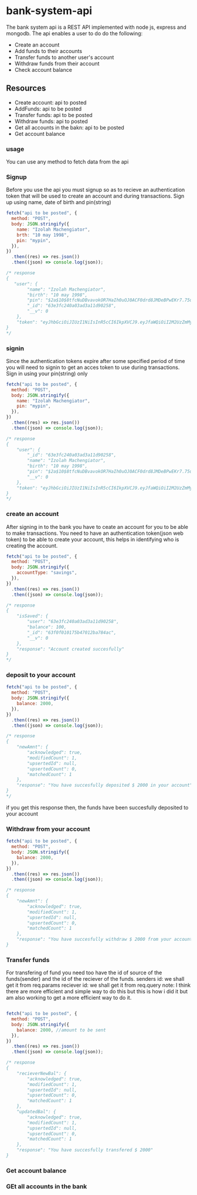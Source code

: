 # bank-system-api

The bank system api is a REST API implemented with node js, express and mongodb. The api enables a user to do do the following:

- Create an account
- Add funds to their accounts
- Transfer funds to another user's account
- Withdraw funds from their account
- Check account balance

## Resources

- Create account: api to posted
- AddFunds: api to be posted
- Transfer funds: api to be posted
- Withdraw funds: api to posted
- Get all accounts in the bakn: api to be posted
- Get account balance

### usage

You can use any method to fetch data from the api

### Signup

Before you use the api you must signup so as to recieve an authentication token that will be
used to create an account and during transactions.
Sign up using name, date of birth and pin(string)

```js
fetch("api to be posted", {
  method: "POST",
  body: JSON.stringify({
    name: "Izolah Machengiator",
    brth: "10 may 1998",
    pin: "mypin",
  }),
})
  .then((res) => res.json())
  .then((json) => console.log(json));

/* response
{
   "user": {
        "name": "Izolah Machengiator",
        "birth": "10 may 1998",
        "pin": "$2a$10$8tfcNuDBvavokOR7HaIh0uOJ0ACF0drd8JMDeBPwEKr7.75uHsHSG",
        "_id": "63e3fc240a03ad3a11d90258",
        "__v": 0
    },
    "token": "eyJhbGciOiJIUzI1NiIsInR5cCI6IkpXVCJ9.eyJfaWQiOiI2M2UzZmMyNDBhMDNhZDNhMTFkOTAyNTgiLCJpYXQiOjE2NzU4ODU2MDUsImV4cCI6MTY3NjA1ODQwNX0.y6dF75gBdvXYpd-qPLWClY5R1pctZoiGtaQjtrdN_3U"
}
*/
```

### signin

Since the authentication tokens expire after some specified period of time you will need to signin
to get an acces token to use during transactions.
Sign in using your pin(string) only

```js
fetch("api to be posted", {
  method: "POST",
  body: JSON.stringify({
    name: "Izolah Machengiator",
    pin: "mypin",
  }),
})
  .then((res) => res.json())
  .then((json) => console.log(json));

/* response
{
    "user": {
        "_id": "63e3fc240a03ad3a11d90258",
        "name": "Izolah Machengiator",
        "birth": "10 may 1998",
        "pin": "$2a$10$8tfcNuDBvavokOR7HaIh0uOJ0ACF0drd8JMDeBPwEKr7.75uHsHSG",
        "__v": 0
    },
    "token": "eyJhbGciOiJIUzI1NiIsInR5cCI6IkpXVCJ9.eyJfaWQiOiI2M2UzZmMyNDBhMDNhZDNhMTFkOTAyNTgiLCJpYXQiOjE2NzYxNDIyOTcsImV4cCI6MTY3NjMxNTA5N30.Schi1_bcpVdbk4OuaeCzmIj6XWd38PFxDso2Cj7Keag"
}
*/
```

### create an account

After signing in to the bank you have to ceate an account for you to be able to make transactions.
You need to have an authentication token(json web token) to be able to create your account, this helps
in identifying who is creating the account.

```js
fetch("api to be posted", {
  method: "POST",
  body: JSON.stringify({
    accountType: "savings",
  }),
})
  .then((res) => res.json())
  .then((json) => console.log(json));

/* response
{
    "isSaved": {
        "user": "63e3fc240a03ad3a11d90258",
        "balance": 100,
        "_id": "63f0f010175b47012ba784ac",
        "__v": 0
    },
    "response": "Account created succesfully"
}
*/
```

### deposit to your account

```js
fetch("api to be posted", {
  method: "POST",
  body: JSON.stringify({
    balance: 2000,
  }),
})
  .then((res) => res.json())
  .then((json) => console.log(json));

/* response
{
    "newAmnt": {
        "acknowledged": true,
        "modifiedCount": 1,
        "upsertedId": null,
        "upsertedCount": 0,
        "matchedCount": 1
    },
    "response": "You have succesfully deposited $ 2000 in your account"
}
*/
```

if you get this response then, the funds have been succesfully deposited to your account

### Withdraw from your account

```js
fetch("api to be posted", {
  method: "POST",
  body: JSON.stringify({
    balance: 2000,
  }),
})
  .then((res) => res.json())
  .then((json) => console.log(json));

/* response
{
    "newAmnt": {
        "acknowledged": true,
        "modifiedCount": 1,
        "upsertedId": null,
        "upsertedCount": 0,
        "matchedCount": 1
    },
    "response": "You have succesfully withdraw $ 2000 from your account"
}
```

### Transfer funds

For transfering of fund you need too have the id of source of the funds(sender) and the id of
the reciever of the funds.
senders id: we shall get it from req.params
reciever id: we shall get it from req.query
note: I think there are more efficient and simple way to do this but this is how i did it but am
also working to get a more efficient way to do it.

```js

fetch("api to be posted", {
  method: "POST",
  body: JSON.stringify({
    balance: 2000, //amount to be sent
  }),
})
  .then((res) => res.json())
  .then((json) => console.log(json));

/* response
{
    "recieverNewBal": {
        "acknowledged": true,
        "modifiedCount": 1,
        "upsertedId": null,
        "upsertedCount": 0,
        "matchedCount": 1
    },
    "updatedBal": {
        "acknowledged": true,
        "modifiedCount": 1,
        "upsertedId": null,
        "upsertedCount": 0,
        "matchedCount": 1
    },
    "response": "You have succesfully transfered $ 2000"
}
```

### Get account balance

### GEt all accounts in the bank
